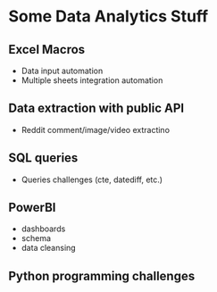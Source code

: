 # Some Data Analytics Stuff

## Excel Macros
- Data input automation
- Multiple sheets integration automation

## Data extraction with public API
- Reddit comment/image/video extractino

## SQL queries
- Queries challenges (cte, datediff, etc.)

## PowerBI
- dashboards
- schema
- data cleansing

## Python programming challenges
